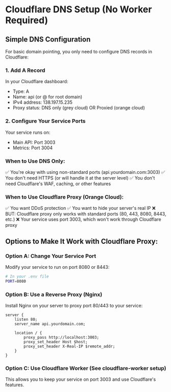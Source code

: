 # Cloudflare DNS Setup (No Worker Required)

## Simple DNS Configuration

For basic domain pointing, you only need to configure DNS records in Cloudflare:

### 1. Add A Record
In your Cloudflare dashboard:
- Type: A
- Name: api (or @ for root domain)
- IPv4 address: 138.197.15.235
- Proxy status: DNS only (grey cloud) OR Proxied (orange cloud)

### 2. Configure Your Service Ports
Your service runs on:
- Main API: Port 3003
- Metrics: Port 3004

### When to Use DNS Only:
✅ You're okay with using non-standard ports (api.yourdomain.com:3003)
✅ You don't need HTTPS (or will handle it at the server level)
✅ You don't need Cloudflare's WAF, caching, or other features

### When to Use Cloudflare Proxy (Orange Cloud):
✅ You want DDoS protection
✅ You want to hide your server's real IP
❌ BUT: Cloudflare proxy only works with standard ports (80, 443, 8080, 8443, etc.)
❌ Your service uses port 3003, which won't work through Cloudflare proxy

## Options to Make It Work with Cloudflare Proxy:

### Option A: Change Your Service Port
Modify your service to run on port 8080 or 8443:
```bash
# In your .env file
PORT=8080
```

### Option B: Use a Reverse Proxy (Nginx)
Install Nginx on your server to proxy port 80/443 to your service:
```nginx
server {
    listen 80;
    server_name api.yourdomain.com;
    
    location / {
        proxy_pass http://localhost:3003;
        proxy_set_header Host $host;
        proxy_set_header X-Real-IP $remote_addr;
    }
}
```

### Option C: Use Cloudflare Worker (See cloudflare-worker setup)
This allows you to keep your service on port 3003 and use Cloudflare's features.